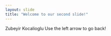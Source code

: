 ```yaml
---
layout: slide
title: "Welcome to our second slide!"
---
```

Zubeyir Kocalioglu
Use the left arrow to go back!
